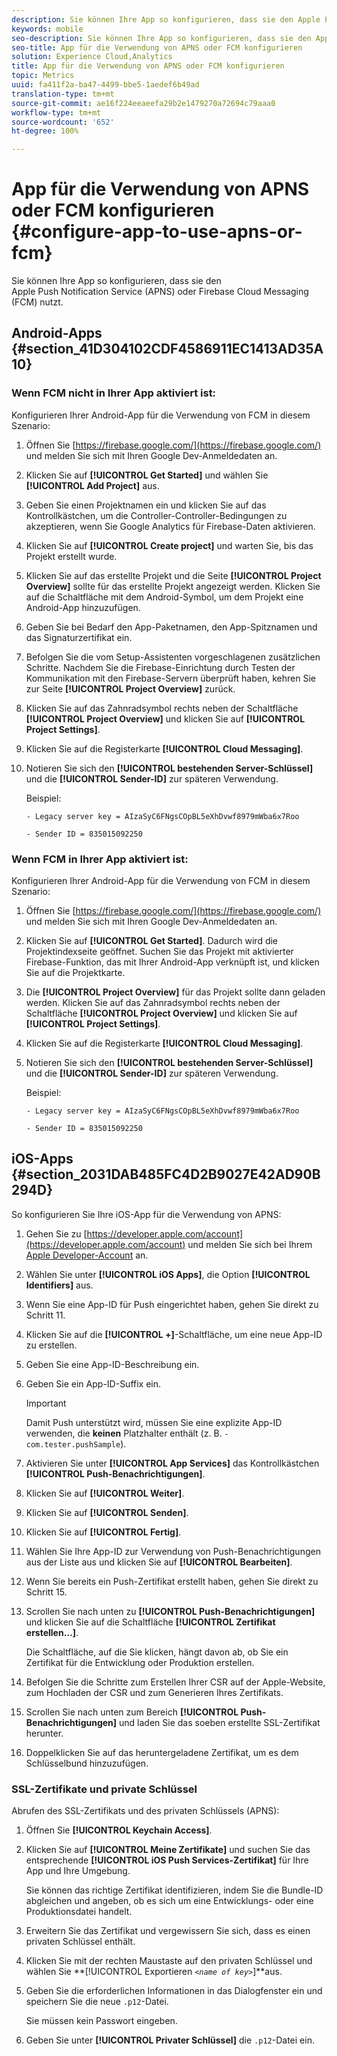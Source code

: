 ```yaml
---
description: Sie können Ihre App so konfigurieren, dass sie den Apple Push Notification Service (APNS) oder Firebase Cloud Messaging (FCM) nutzt.
keywords: mobile
seo-description: Sie können Ihre App so konfigurieren, dass sie den Apple Push Notification Service (APNS) oder Firebase Cloud Messaging (FCM) nutzt.
seo-title: App für die Verwendung von APNS oder FCM konfigurieren
solution: Experience Cloud,Analytics
title: App für die Verwendung von APNS oder FCM konfigurieren
topic: Metrics
uuid: fa411f2a-ba47-4499-bbe5-1aedef6b49ad
translation-type: tm+mt
source-git-commit: ae16f224eeaeefa29b2e1479270a72694c79aaa0
workflow-type: tm+mt
source-wordcount: '652'
ht-degree: 100%

---
```



# App für die Verwendung von APNS oder FCM konfigurieren {#configure-app-to-use-apns-or-fcm}

Sie können Ihre App so konfigurieren, dass sie den Apple Push Notification Service (APNS) oder Firebase Cloud Messaging (FCM) nutzt.

## Android-Apps {#section_41D304102CDF4586911EC1413AD35A10}

### Wenn FCM nicht in Ihrer App aktiviert ist:

Konfigurieren Ihrer Android-App für die Verwendung von FCM in diesem Szenario:

1. Öffnen Sie [https://firebase.google.com/](https://firebase.google.com/) und melden Sie sich mit Ihren Google Dev-Anmeldedaten an.

1. Klicken Sie auf **[!UICONTROL Get Started]** und wählen Sie **[!UICONTROL Add Project]** aus.

1. Geben Sie einen Projektnamen ein und klicken Sie auf das Kontrollkästchen, um die Controller-Controller-Bedingungen zu akzeptieren, wenn Sie Google Analytics für Firebase-Daten aktivieren.

1. Klicken Sie auf **[!UICONTROL Create project]** und warten Sie, bis das Projekt erstellt wurde.

1. Klicken Sie auf das erstellte Projekt und die Seite **[!UICONTROL Project Overview]** sollte für das erstellte Projekt angezeigt werden. Klicken Sie auf die Schaltfläche mit dem Android-Symbol, um dem Projekt eine Android-App hinzuzufügen.

1. Geben Sie bei Bedarf den App-Paketnamen, den App-Spitznamen und das Signaturzertifikat ein.

1. Befolgen Sie die vom Setup-Assistenten vorgeschlagenen zusätzlichen Schritte. Nachdem Sie die Firebase-Einrichtung durch Testen der Kommunikation mit den Firebase-Servern überprüft haben, kehren Sie zur Seite **[!UICONTROL Project Overview]** zurück.

1. Klicken Sie auf das Zahnradsymbol rechts neben der Schaltfläche **[!UICONTROL Project Overview]** und klicken Sie auf **[!UICONTROL Project Settings]**.

1. Klicken Sie auf die Registerkarte **[!UICONTROL Cloud Messaging]**.

1. Notieren Sie sich den **[!UICONTROL bestehenden Server-Schlüssel]** und die **[!UICONTROL Sender-ID]** zur späteren Verwendung.

   Beispiel:

   ```
   - Legacy server key = AIzaSyC6FNgsCOpBL5eXhDvwf8979mWba6x7Roo
   ```

   ```
   - Sender ID = 835015092250
   ```

### Wenn FCM in Ihrer App aktiviert ist:

Konfigurieren Ihrer Android-App für die Verwendung von FCM in diesem Szenario:

1. Öffnen Sie [https://firebase.google.com/](https://firebase.google.com/) und melden Sie sich mit Ihren Google Dev-Anmeldedaten an.

1. Klicken Sie auf **[!UICONTROL Get Started]**. Dadurch wird die Projektindexseite geöffnet. Suchen Sie das Projekt mit aktivierter Firebase-Funktion, das mit Ihrer Android-App verknüpft ist, und klicken Sie auf die Projektkarte.

1. Die **[!UICONTROL Project Overview]** für das Projekt sollte dann geladen werden. Klicken Sie auf das Zahnradsymbol rechts neben der Schaltfläche **[!UICONTROL Project Overview]** und klicken Sie auf **[!UICONTROL Project Settings]**.

1. Klicken Sie auf die Registerkarte **[!UICONTROL Cloud Messaging]**.

1. Notieren Sie sich den **[!UICONTROL bestehenden Server-Schlüssel]** und die **[!UICONTROL Sender-ID]** zur späteren Verwendung.

   Beispiel:

   ```
   - Legacy server key = AIzaSyC6FNgsCOpBL5eXhDvwf8979mWba6x7Roo
   ```

   ```
   - Sender ID = 835015092250
   ```



## iOS-Apps {#section_2031DAB485FC4D2B9027E42AD90B294D}

So konfigurieren Sie Ihre iOS-App für die Verwendung von APNS:

1. Gehen Sie zu [https://developer.apple.com/account](https://developer.apple.com/account) und melden Sie sich bei Ihrem [Apple Developer-Account](https://developer.apple.com/account) an.
1. Wählen Sie unter **[!UICONTROL iOS Apps]**, die Option **[!UICONTROL Identifiers]** aus.
1. Wenn Sie eine App-ID für Push eingerichtet haben, gehen Sie direkt zu Schritt 11.
1. Klicken Sie auf die **[!UICONTROL +]**-Schaltfläche, um eine neue App-ID zu erstellen.
1. Geben Sie eine App-ID-Beschreibung ein.
1. Geben Sie ein App-ID-Suffix ein.

   >[!IMPORTANT]
   >
   >Damit Push unterstützt wird, müssen Sie eine explizite App-ID verwenden, die **keinen** Platzhalter enthält (z. B. `- com.tester.pushSample`).

1. Aktivieren Sie unter **[!UICONTROL App Services]** das Kontrollkästchen **[!UICONTROL Push-Benachrichtigungen]**.
1. Klicken Sie auf **[!UICONTROL Weiter]**.
1. Klicken Sie auf **[!UICONTROL Senden]**.
1. Klicken Sie auf **[!UICONTROL Fertig]**.
1. Wählen Sie Ihre App-ID zur Verwendung von Push-Benachrichtigungen aus der Liste aus und klicken Sie auf **[!UICONTROL Bearbeiten]**.
1. Wenn Sie bereits ein Push-Zertifikat erstellt haben, gehen Sie direkt zu Schritt 15.
1. Scrollen Sie nach unten zu **[!UICONTROL Push-Benachrichtigungen]** und klicken Sie auf die Schaltfläche **[!UICONTROL Zertifikat erstellen…]**.

   Die Schaltfläche, auf die Sie klicken, hängt davon ab, ob Sie ein Zertifikat für die Entwicklung oder Produktion erstellen.
1. Befolgen Sie die Schritte zum Erstellen Ihrer CSR auf der Apple-Website, zum Hochladen der CSR und zum Generieren Ihres Zertifikats.
1. Scrollen Sie nach unten zum Bereich **[!UICONTROL Push-Benachrichtigungen]** und laden Sie das soeben erstellte SSL-Zertifikat herunter.
1. Doppelklicken Sie auf das heruntergeladene Zertifikat, um es dem Schlüsselbund hinzuzufügen.

### SSL-Zertifikate und private Schlüssel

Abrufen des SSL-Zertifikats und des privaten Schlüssels (APNS):

1. Öffnen Sie **[!UICONTROL Keychain Access]**.
1. Klicken Sie auf **[!UICONTROL Meine Zertifikate]** und suchen Sie das entsprechende **[!UICONTROL iOS Push Services-Zertifikat]** für Ihre App und Ihre Umgebung.

   Sie können das richtige Zertifikat identifizieren, indem Sie die Bundle-ID abgleichen und angeben, ob es sich um eine Entwicklungs- oder eine Produktionsdatei handelt.

1. Erweitern Sie das Zertifikat und vergewissern Sie sich, dass es einen privaten Schlüssel enthält.
1. Klicken Sie mit der rechten Maustaste auf den privaten Schlüssel und wählen Sie **[!UICONTROL Exportieren *`<name of key>`*]**aus.
1. Geben Sie die erforderlichen Informationen in das Dialogfenster ein und speichern Sie die neue `.p12`-Datei.

   Sie müssen kein Passwort eingeben.

1. Geben Sie unter **[!UICONTROL Privater Schlüssel]** die `.p12`-Datei ein.

